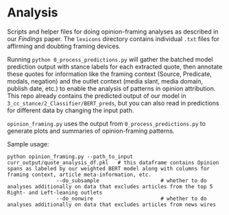 # Analysis

Scripts and helper files for doing opinion-framing analyses as described in our *Findings* paper. The `lexicons` directory contains individual `.txt` files for affirming and doubting framing devices.

Running `python 0_process_predictions.py` will gather the batched model prediction output with stance labels for each extracted quote, then annotate these quotes for information like the framing context (Source, Predicate, modals, negation) and the outlet context (media slant, media domain, publish date, etc.) to enable the analysis of patterns in opinion attribution. This repo already contains the predicted output of our model in `3_cc_stance/2_Classifier/BERT_preds`, but you can also read in predictions for different data by changing the input path. 

`opinion_framing.py` uses the output from `0_process_predictions.py` to generate plots and summaries of opinion-framing patterns.

Sample usage:
```
python opinion_framing.py --path_to_input curr_output/quote_analysis_df.pkl   # this dataframe contains Opinion spans as labeled by our weighted BERT model along with columns for framing context, article meta-information, etc. 
			    --do_subsample 				      # whether to do analyses additionally on data that excludes articles from the top 5 Right- and Left-leaning outlets
			    --do_nonwire				      # whether to do analyses additionally on data that excludes articles from news wires
```

